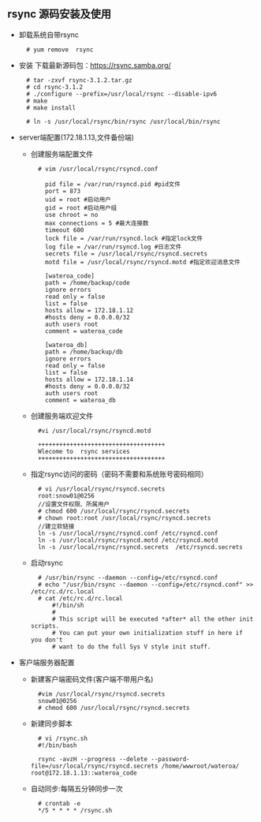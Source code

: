 ## rsync 源码安装及使用
- 卸载系统自带rsync

		# yum remove  rsync
- 安装
下载最新源码包：https://rsync.samba.org/

		# tar -zxvf rsync-3.1.2.tar.gz  
		# cd rsync-3.1.2  
	    # ./configure --prefix=/usr/local/rsync --disable-ipv6  
  	  	# make  
		# make install  
  
		# ln -s /usr/local/rsync/bin/rsync /usr/local/bin/rsync  
  
  
- server端配置(172.18.1.13,文件备份端)  
	- 创建服务端配置文件
	
            # vim /usr/local/rsync/rsyncd.conf  

              pid file = /var/run/rsyncd.pid #pid文件
              port = 873
              uid = root #启动用户
              gid = root #启动用户组
              use chroot = no
              max connections = 5 #最大连接数
              timeout 600
              lock file = /var/run/rsyncd.lock #指定lock文件
              log file = /var/run/rsyncd.log #日志文件
              secrets file = /usr/local/rsync/rsyncd.secrets
              motd file = /usr/local/rsync/rsyncd.motd #指定欢迎消息文件

              [wateroa_code]
              path = /home/backup/code
              ignore errors
              read only = false
              list = false
              hosts allow = 172.18.1.12
              #hosts deny = 0.0.0.0/32
              auth users root
              comment = wateroa_code

              [wateroa_db]
              path = /home/backup/db
              ignore errors
              read only = false
              list = false
              hosts allow = 172.18.1.14
              #hosts deny = 0.0.0.0/32
              auth users root
              comment = wateroa_db
	- 创建服务端欢迎文件
	
            #vi /usr/local/rsync/rsyncd.motd  

            ++++++++++++++++++++++++++++++++++++  
            Wlecome to  rsync services         
            ++++++++++++++++++++++++++++++++++++  

	- 指定rsync访问的密码（密码不需要和系统账号密码相同） 
		  
            # vi /usr/local/rsync/rsyncd.secrets    
            root:snow01@0256  
  			//设置文件权限、所属用户
			# chmod 600 /usr/local/rsync/rsyncd.secrets  
		    # chown root:root /usr/local/rsync/rsyncd.secrets
            //建立软链接
        	ln -s /usr/local/rsync/rsyncd.conf /etc/rsyncd.conf  
			ln -s /usr/local/rsync/rsyncd.motd /etc/rsyncd.motd  
			ln -s /usr/local/rsync/rsyncd.secrets  /etc/rsyncd.secrets 
	- 启动rsync  
  
            # /usr/bin/rsync --daemon --config=/etc/rsyncd.conf
            # echo "/usr/bin/rsync --daemon --config=/etc/rsyncd.conf" >> /etc/rc.d/rc.local
            # cat /etc/rc.d/rc.local
                #!/bin/sh
                #  
                # This script will be executed *after* all the other init scripts.  
                # You can put your own initialization stuff in here if you don't  
                # want to do the full Sys V style init stuff.  

- 客户端服务器配置
	- 新建客户端密码文件(客户端不带用户名)

            #vim /usr/local/rsync/rsyncd.secrets
            snow01@0256
            # chmod 600 /usr/local/rsync/rsyncd.secrets

	- 新建同步脚本

            # vi /rsync.sh
            #!/bin/bash

            rsync -avzH --progress --delete --password-file=/usr/local/rsync/rsyncd.secrets /home/wwwroot/wateroa/ root@172.18.1.13::wateroa_code
	- 自动同步:每隔五分钟同步一次

            # crontab -e
            */5 * * * * /rsync.sh